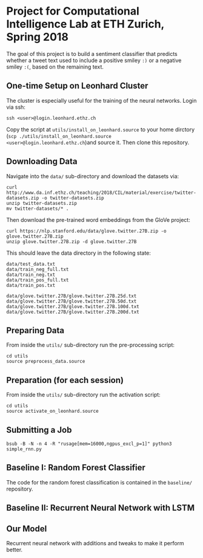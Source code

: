 # Project for Computational Intelligence Lab at ETH Zurich, Spring 2018

The goal of this project is to build a sentiment classifier that
predicts whether a tweet text used to include a positive smiley `:)`
or a negative smiley `:(`, based on the remaining text.

## One-time Setup on Leonhard Cluster

The cluster is especially useful for the training of the neural
networks. Login via ssh:

``` shell
ssh <user>@login.leonhard.ethz.ch
```

Copy the script at `utils/install_on_leonhard.source` to your home
dirctory (`scp ./utils/install_on_leonhard.source
<user>@login.leonhard.ethz.ch`)and source it. Then clone this
repository.

## Downloading Data

Navigate into the `data/` sub-directory and download the datasets via:

``` shell
curl http://www.da.inf.ethz.ch/teaching/2018/CIL/material/exercise/twitter-datasets.zip -o twitter-datasets.zip
unzip twitter-datasets.zip
mv twitter-datasets/* .
```

Then download the pre-trained word embeddings from the GloVe project:

``` shell
curl https://nlp.stanford.edu/data/glove.twitter.27B.zip -o glove.twitter.27B.zip
unzip glove.twitter.27B.zip -d glove.twitter.27B
```

This should leave the data directory in the following state:

``` shell
data/test_data.txt
data/train_neg_full.txt
data/train_neg.txt
data/train_pos_full.txt
data/train_pos.txt

data/glove.twitter.27B/glove.twitter.27B.25d.txt
data/glove.twitter.27B/glove.twitter.27B.50d.txt
data/glove.twitter.27B/glove.twitter.27B.100d.txt
data/glove.twitter.27B/glove.twitter.27B.200d.txt
```

## Preparing Data

From inside the `utils/` sub-directory run the pre-processing script:

``` shell
cd utils
source preprocess_data.source
```

## Preparation (for each session)

From inside the `utils/` sub-directory run the activation script:

``` shell
cd utils
source activate_on_leonhard.source
```

## Submitting a Job

``` shell
bsub -B -N -n 4 -R "rusage[mem=16000,ngpus_excl_p=1]" python3 simple_rnn.py
```

## Baseline I: Random Forest Classifier

The code for the random forest classification is contained in the
`baseline/` repository.

## Baseline II: Recurrent Neural Network with LSTM

## Our Model
	
Recurrent neural network with additions and tweaks to make it perform
better.
